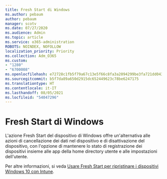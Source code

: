 ```yaml
---
title: Fresh Start di Windows
ms.author: pebaum
author: pebaum
manager: scotv
ms.date: 07/27/2020
ms.audience: Admin
ms.topic: article
ms.service: o365-administration
ROBOTS: NOINDEX, NOFOLLOW
localization_priority: Priority
ms.collection: Adm_O365
ms.custom:
- "1280"
- "6700008"
ms.openlocfilehash: e72728c1fb5f79a67c13e5f66c8fa3a2094299be3fa721dd043e549fe0dff278
ms.sourcegitcommit: b5f7da89a650d2915dc652449623c78be6247175
ms.translationtype: HT
ms.contentlocale: it-IT
ms.lasthandoff: 08/05/2021
ms.locfileid: "54047296"
---
```

# <a name="windows-fresh-start"></a>Fresh Start di Windows

L'azione Fresh Start del dispositivo di Windows offre un'alternativa alle azioni di cancellazione dei dati nel dispositivo e di disattivazione del dispositivo, con l'opzione di mantenere lo stato di registrazione dei dispositivi insieme alle app della home directory utente e alle impostazioni dell'utente.

Per altre informazioni, si veda [Usare Fresh Start per ripristinare i dispositivi Windows 10 con Intune](https://docs.microsoft.com/intune/device-fresh-start).